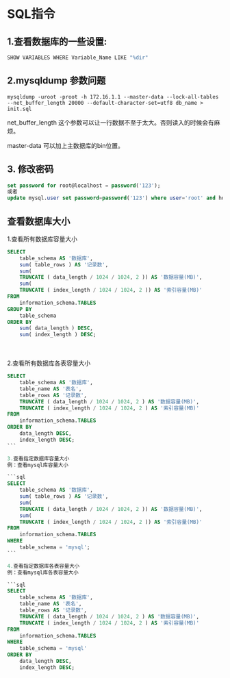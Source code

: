 # SQL指令

## 1.查看数据库的一些设置:

```sh
SHOW VARIABLES WHERE Variable_Name LIKE "%dir"
```

## 2.mysqldump 参数问题
```
mysqldump -uroot -proot -h 172.16.1.1 --master-data --lock-all-tables --net_buffer_length 20000 --default-character-set=utf8 db_name > init.sql
```

net_buffer_length 这个参数可以让一行数据不至于太大。否则读入的时候会有麻烦。

master-data 可以加上主数据库的bin位置。


## 3. 修改密码
```sql
set password for root@localhost = password('123');
或者
update mysql.user set password=password('123') where user='root' and host='localhost';  
```

## 查看数据库大小

1.查看所有数据库容量大小

```sql
SELECT
	table_schema AS '数据库',
	sum( table_rows ) AS '记录数',
	sum(
	TRUNCATE ( data_length / 1024 / 1024, 2 )) AS '数据容量(MB)',
	sum(
	TRUNCATE ( index_length / 1024 / 1024, 2 )) AS '索引容量(MB)' 
FROM
	information_schema.TABLES 
GROUP BY
	table_schema 
ORDER BY
	sum( data_length ) DESC,
	sum( index_length ) DESC;
```
　　

2.查看所有数据库各表容量大小
```sql
SELECT
	table_schema AS '数据库',
	table_name AS '表名',
	table_rows AS '记录数',
	TRUNCATE ( data_length / 1024 / 1024, 2 ) AS '数据容量(MB)',
	TRUNCATE ( index_length / 1024 / 1024, 2 ) AS '索引容量(MB)' 
FROM
	information_schema.TABLES 
ORDER BY
	data_length DESC,
	index_length DESC;
```　

3.查看指定数据库容量大小
例：查看mysql库容量大小

```sql
SELECT
	table_schema AS '数据库',
	sum( table_rows ) AS '记录数',
	sum(
	TRUNCATE ( data_length / 1024 / 1024, 2 )) AS '数据容量(MB)',
	sum(
	TRUNCATE ( index_length / 1024 / 1024, 2 )) AS '索引容量(MB)' 
FROM
	information_schema.TABLES 
WHERE
	table_schema = 'mysql';
```　　

4.查看指定数据库各表容量大小
例：查看mysql库各表容量大小

```sql
SELECT
	table_schema AS '数据库',
	table_name AS '表名',
	table_rows AS '记录数',
	TRUNCATE ( data_length / 1024 / 1024, 2 ) AS '数据容量(MB)',
	TRUNCATE ( index_length / 1024 / 1024, 2 ) AS '索引容量(MB)' 
FROM
	information_schema.TABLES 
WHERE
	table_schema = 'mysql' 
ORDER BY
	data_length DESC,
	index_length DESC;
```